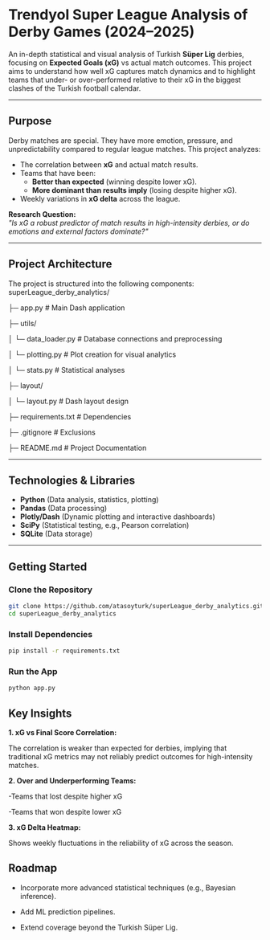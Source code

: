 # Trendyol Super League Analysis of Derby Games (2024–2025)

An in-depth statistical and visual analysis of Turkish **Süper Lig** derbies, focusing on **Expected Goals (xG)** vs actual match outcomes. This project aims to understand how well xG captures match dynamics and to highlight teams that under- or over-performed relative to their xG in the biggest clashes of the Turkish football calendar.

---

## Purpose
Derby matches are special. They have more emotion, pressure, and unpredictability compared to regular league matches. This project analyzes:
- The correlation between **xG** and actual match results.
- Teams that have been:
    - **Better than expected** (winning despite lower xG).
    - **More dominant than results imply** (losing despite higher xG).
- Weekly variations in **xG delta** across the league.

**Research Question:**  
_"Is xG a robust predictor of match results in high-intensity derbies, or do emotions and external factors dominate?"_

---

## Project Architecture
The project is structured into the following components:
superLeague_derby_analytics/

├─ app.py  # Main Dash application

├─ utils/

│ └─ data_loader.py # Database connections and preprocessing

│ └─ plotting.py # Plot creation for visual analytics

│ └─ stats.py # Statistical analyses

├─ layout/

│ └─ layout.py # Dash layout design

├─ requirements.txt # Dependencies

├─ .gitignore # Exclusions

├─ README.md # Project Documentation

---


## Technologies & Libraries
-  **Python** (Data analysis, statistics, plotting)
-  **Pandas** (Data processing)
-  **Plotly/Dash** (Dynamic plotting and interactive dashboards)
-  **SciPy** (Statistical testing, e.g., Pearson correlation)
-  **SQLite** (Data storage)

---

## Getting Started

### Clone the Repository
```bash
git clone https://github.com/atasoyturk/superLeague_derby_analytics.git
cd superLeague_derby_analytics
```


### Install Dependencies
```bash
pip install -r requirements.txt
```


### Run the App
```bash
python app.py
```

## Key Insights
**1. xG vs Final Score Correlation:**

The correlation is weaker than expected for derbies, implying that traditional xG metrics may not reliably predict outcomes for high-intensity matches.

**2. Over and Underperforming Teams:**

-Teams that lost despite higher xG

-Teams that won despite lower xG

**3. xG Delta Heatmap:**

Shows weekly fluctuations in the reliability of xG across the season.

## Roadmap

-  Incorporate more advanced statistical techniques (e.g., Bayesian inference).

-  Add ML prediction pipelines.

-  Extend coverage beyond the Turkish Süper Lig.




